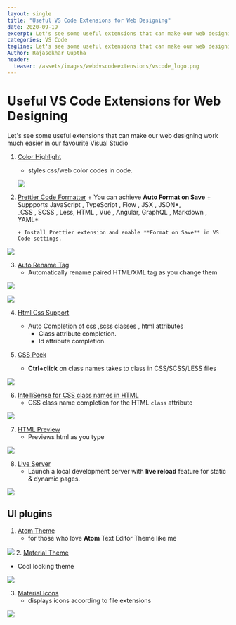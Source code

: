 ```yaml
---
layout: single
title: "Useful VS Code Extensions for Web Designing"
date: 2020-09-19
excerpt: Let's see some useful extensions that can make our web designing work much easier in our favourite Visual Studio
categories: VS Code
tagline: Let's see some useful extensions that can make our web designing work much easier in our favourite Visual Studio
Author: Rajasekhar Guptha
header:
  teaser: /assets/images/webdvscodeextensions/vscode_logo.png
---
```


# Useful VS Code Extensions for Web Designing

Let's see some useful extensions that can make our web designing work much easier in our favourite Visual Studio

1.  [Color Highlight](https://marketplace.visualstudio.com/items?itemName=naumovs.color-highlight)

    - styles css/web color codes in code.

    ![](/assets\images\webdvscodeextensions\color_highlight_extension.PNG)

2.  [Prettier Code Formatter](https://marketplace.visualstudio.com/items?itemName=esbenp.prettier-vscode) + You can achieve **Auto Format on Save** + Suppports JavaScript , TypeScript , Flow , JSX , JSON*,  
    \_CSS , SCSS , Less, HTML , Vue , Angular, GraphQL , Markdown , YAML*

        + Install Prettier extension and enable **Format on Save** in VS Code settings.

![](/assets\images\webdvscodeextensions\AutoFormatOnSave.gif)

3. [Auto Rename Tag](https://marketplace.visualstudio.com/items?itemName=formulahendry.auto-rename-tag)
   - Automatically rename paired HTML/XML tag as you change them

![](/assets\images\webdvscodeextensions\autorenametag.gif)

![](/assets\images\webdvscodeextensions\autorenametag.gif)

4. [Html Css Support](https://marketplace.visualstudio.com/items?itemName=ecmel.vscode-html-css)

   - Auto Completion of css ,scss classes , html attributes
     - Class attribute completion.
     * Id attribute completion.

5. [CSS Peek](https://marketplace.visualstudio.com/items?itemName=pranaygp.vscode-css-peek)
   - **Ctrl+click** on class names takes to class in CSS/SCSS/LESS files

![](/assets\images\webdvscodeextensions\css_peek.gif)

6. [IntelliSense for CSS class names in HTML](https://marketplace.visualstudio.com/items?itemName=Zignd.html-css-class-completion)
   - CSS class name completion for the HTML `class` attribute

![](/assets\images\webdvscodeextensions\css_classname.gif)

7. [HTML Preview](https://marketplace.visualstudio.com/items?itemName=tht13.html-preview-vscode)
   - Previews html as you type

![](/assets\images\webdvscodeextensions\html_preview.PNG)

8. [Live Server](https://marketplace.visualstudio.com/items?itemName=ritwickdey.LiveServer)
   - Launch a local development server with **live reload** feature for static & dynamic pages.

![](/assets\images\webdvscodeextensions\live-server.gif)

## UI plugins

1.  [Atom Theme](https://marketplace.visualstudio.com/items?itemName=akamud.vscode-theme-onedark)
    - for those who love **Atom** Text Editor Theme like me

![](/assets\images\webdvscodeextensions\atom_theme.png) 2. [Material Theme](https://marketplace.visualstudio.com/items?itemName=Equinusocio.vsc-material-theme)

- Cool looking theme

![](/assets\images\webdvscodeextensions\material_theme.png)

3. [Material Icons](https://marketplace.visualstudio.com/items?itemName=PKief.material-icon-theme)
   - displays icons according to file extensions

![](/assets\images\webdvscodeextensions\material_icons.PNG)
